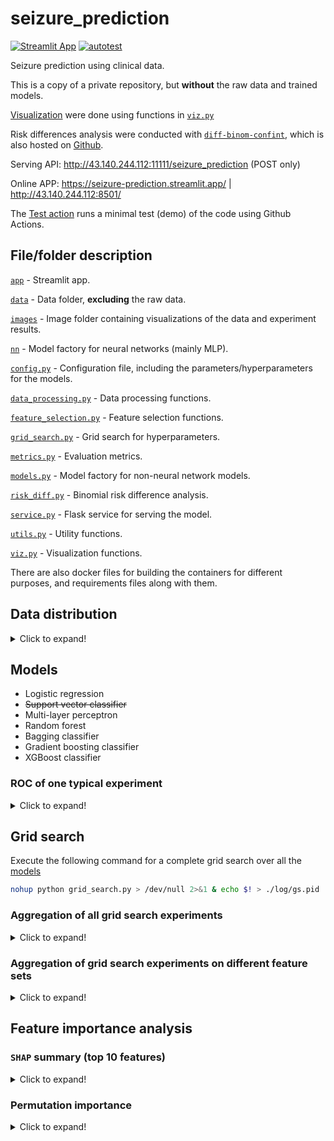 # seizure_prediction

[![Streamlit App](https://static.streamlit.io/badges/streamlit_badge_black_white.svg)](https://seizure-prediction.streamlit.app/)
[![autotest](https://github.com/wenh06/seizure_prediction_public/actions/workflows/run-pytest.yml/badge.svg?branch=autotest)](https://github.com/wenh06/seizure_prediction_public/actions/workflows/run-pytest.yml)

Seizure prediction using clinical data.

This is a copy of a private repository, but **without** the raw data and trained models.

[Visualization](images) were done using functions in [`viz.py`](viz.py)

Risk differences analysis were conducted with [`diff-binom-confint`](https://pypi.org/project/diff-binom-confint/), which is also hosted on [Github](https://github.com/DeepPSP/DBCI/).

Serving API: http://43.140.244.112:11111/seizure_prediction (POST only)

Online APP: https://seizure-prediction.streamlit.app/ | http://43.140.244.112:8501/

The [Test action](.github/workflows/run-pytest.yml) runs a minimal test (demo) of the code using Github Actions.

## File/folder description

[`app`](app) - Streamlit app.

[`data`](data) - Data folder, **excluding** the raw data.

[`images`](images) - Image folder containing visualizations of the data and experiment results.

[`nn`](nn) - Model factory for neural networks (mainly MLP).

[`config.py`](config.py) - Configuration file, including the parameters/hyperparameters for the models.

[`data_processing.py`](data_processing.py) - Data processing functions.

[`feature_selection.py`](feature_selection.py) - Feature selection functions.

[`grid_search.py`](grid_search.py) - Grid search for hyperparameters.

[`metrics.py`](metrics.py) - Evaluation metrics.

[`models.py`](models.py) - Model factory for non-neural network models.

[`risk_diff.py`](risk_diff.py) - Binomial risk difference analysis.

[`service.py`](service.py) - Flask service for serving the model.

[`utils.py`](utils.py) - Utility functions.

[`viz.py`](viz.py) - Visualization functions.

There are also docker files for building the containers for different purposes, and requirements files along with them.

## Data distribution

<details>
<summary>Click to expand!</summary>

  Age distribution         |  Gender distribution
:-------------------------:|:-------------------------:
![Age distribution](images/age_distribution.svg) | ![Gender distribution](images/sex_distribution.svg)

:point_right: [Back to top](#seizure_prediction)

</details>

## Models

- Logistic regression
- ~~Support vector classifier~~
- Multi-layer perceptron
- Random forest
- Bagging classifier
- Gradient boosting classifier
- XGBoost classifier

### ROC of one typical experiment

<details>
<summary>Click to expand!</summary>

<img src="./images/roc_curve_example_no_over_sampling.svg" alt="ROC" width=600>

:point_right: [Back to top](#seizure_prediction)

</details>

## Grid search

Execute the following command for a complete grid search over all the [models](#models)

```bash
nohup python grid_search.py > /dev/null 2>&1 & echo $! > ./log/gs.pid
```

### Aggregation of all grid search experiments

<details>
<summary>Click to expand!</summary>

  BIO NA drop              |  BIO NA keep
:-------------------------:|:-------------------------:
![BIO NA drop](images/grid_search_agg_all_BIO_NA_drop.svg) | ![BIO NA keep](images/grid_search_agg_all_BIO_NA_keep.svg)

:point_right: [Back to top](#seizure_prediction)

</details>

### Aggregation of grid search experiments on different feature sets

<details>
<summary>Click to expand!</summary>

  TD              |  TDS             |  TDB             |  TDSB
:----------------:|:----------------:|:----------------:|:----------------:
![TD](images/grid_search_agg_TD.svg) | ![TDS](images/grid_search_agg_TDS.svg) | ![TDS](images/grid_search_agg_TDB.svg) | ![TDS](images/grid_search_agg_TDSB.svg)

:point_right: [Back to top](#seizure_prediction)

</details>

## Feature importance analysis

### `SHAP` summary (top 10 features)

<details>
<summary>Click to expand!</summary>

![Dot plot](images/SHAP-summary-dot-top10-rf_TDSB_drop.svg)

  Violin plot              |  Bar plot
:-------------------------:|:-------------------------:
![Violin plot](images/SHAP-summary-violin-top10-rf_TDSB_drop.svg) | ![Bar plot](images/SHAP-summary-bar-top10-rf_TDSB_drop.svg)

:point_right: [Back to top](#seizure_prediction)

</details>

### Permutation importance

<details>
<summary>Click to expand!</summary>

  Run 1                    |  Run 2
:-------------------------:|:-------------------------:
![Run 1](images/permutation-importance-rf_TDSB_drop-1.svg) | ![Run 2](images/permutation-importance-rf_TDSB_drop-2.svg)

:point_right: [Back to top](#seizure_prediction)

</details>
